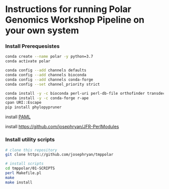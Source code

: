 # Instructions for running Polar Genomics Workshop Pipeline on your own system

### Install Prerequesistes

```bash
conda create --name polar -y python=3.7
conda activate polar

conda config --add channels defaults
conda config --add channels bioconda
conda config --add channels conda-forge
conda config --set channel_priority strict

conda install -y -c bioconda perl-uri perl-db-file orthofinder transdecoder pal2nal hyphy
conda install -y -c conda-forge r-ape
cpan URI::Escape
pip install phylopypruner   
```

install <a href="http://abacus.gene.ucl.ac.uk/software/">PAML</a>

install <a href="https://github.com/josephryan/JFR-PerlModules">https://github.com/josephryan/JFR-PerlModules</a>

### Install utility scripts

```bash
# clone this repository
git clone https://github.com/josephryan/tmppolar

# install scripts
cd tmppolar/01-SCRIPTS
perl Makefile.pl 
make
make install
```

